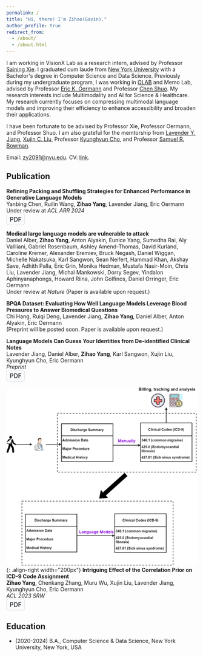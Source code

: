 ```yaml
---
permalink: /
title: "Hi, there! I'm Zihao(Gavin)."
author_profile: true
redirect_from: 
  - /about/
  - /about.html
---
```


I am working in VisionX Lab as a research intern, advised by Professor [Saining Xie](https://www.sainingxie.com/). I graduated cum laude from [New York University](https://www.nyu.edu/) with a Bachelor's degree in Computer Science and Data Science. Previously during my undergraduate program, I was working in [OLAB](https://www.nyuolab.org/) and Memo Lab, advised by Professor [Eric K. Oermann](https://nyulangone.org/doctors/1235498403/eric-k-oermann) and Professor [Chen Shuo](https://med.nyu.edu/faculty/shuo-chen). My research interests include Multimodality and AI for Science & Healthcare. My research currently focuses on compressing multimodal language models and improving their efficiency to enhance accessibility and broaden their applications.

I have been fortunate to be advised by Professor Xie, Professor Oermann, and Professor Shuo. I am also grateful for the memtorship from [Lavender Y. Jiang](https://lavenderjiang.github.io/), [Xujin C. Liu](https://scholar.google.com/citations?user=ZY-JsPoAAAAJ&hl=en), Professor [Kyunghyun Cho](https://kyunghyuncho.me/), and Professor [Samuel R. Bowman](https://cims.nyu.edu/~sbowman/index.shtml).

Email: [zy2091@nyu.edu](mailto:zy2091@nyu.edu). CV: [link](https://redagavin.github.io/files/Resume_Zihao(Gavin)_Yang.pdf).

## Publication
<style>
.button {
  background-color: white;
}
.button-4 {
  appearance: none;
  background-color: #FAFBFC;
  border: 1px solid rgba(27, 31, 35, 0.15);
  border-radius: 6px;
  box-shadow: rgba(27, 31, 35, 0.04) 0 1px 0, rgba(255, 255, 255, 0.25) 0 1px 0 inset;
  box-sizing: border-box;
  color: #24292E;
  cursor: pointer;
  display: inline-block;
  font-family: -apple-system, system-ui, "Segoe UI", Helvetica, Arial, sans-serif, "Apple Color Emoji", "Segoe UI Emoji";
  font-size: 16px;
  font-weight: 500;
  line-height: 20px;
  list-style: none;
  padding: 4px 8px;
  position: relative;
  transition: background-color 0.2s cubic-bezier(0.3, 0, 0.5, 1);
  user-select: none;
  -webkit-user-select: none;
  touch-action: manipulation;
  vertical-align: middle;
  white-space: nowrap;
  word-wrap: break-word;
}

.button-4:hover {
  background-color: #F3F4F6;
  text-decoration: none;
  transition-duration: 0.1s;
}

.button-4:disabled {
  background-color: #FAFBFC;
  border-color: rgba(27, 31, 35, 0.15);
  color: #959DA5;
  cursor: default;
}

.button-4:active {
  background-color: #EDEFF2;
  box-shadow: rgba(225, 228, 232, 0.2) 0 1px 0 inset;
  transition: none 0s;
}

.button-4:focus {
  outline: 1px transparent;
}

.button-4:before {
  display: none;
}

.button-4:-webkit-details-marker {
  display: none;
}
</style>

**Refining Packing and Shuffling Strategies for Enhanced Performance in Generative Language Models**  
Yanbing Chen, Ruilin Wang, **Zihao Yang**, Lavender Jiang, Eric Oermann  
Under review at *ACL ARR 2024*  
<button class="button-4" onclick="window.open('https://www.arxiv.org/pdf/2408.09621','_blank')">PDF</button>
<br>

**Medical large language models are vulnerable to attack**  
Daniel Alber, **Zihao Yang**, Anton Alyakin, Eunice Yang, Sumedha Rai, Aly Vallliani, Gabriel Rosenbaum, Ashley Amend-Thomas, David Kurland, Caroline Kremer, Alexander Eremiev, Bruck Negash, Daniel Wiggan, Michelle Nakatsuka, Karl Sangwon, Sean Neifert, Hammad Khan, Akshay Save, Adhith Palla, Eric Grin, Monika Hedman, Mustafa Nasir-Moin, Chris Liu, Lavender Jiang, Michal Mankowski, Dorry Segev, Yindalon Aphinyanaphongs, Howard Riina, John Golfinos, Daniel Orringer, Eric Oermann  
Under review at *Nature* (Paper is available upon request.)
<br>

**BPQA Dataset: Evaluating How Well Language Models Leverage Blood Pressures to Answer Biomedical Questions**  
Chi Hang, Ruiqi Deng, Lavender Jiang, **Zihao Yang**, Daniel Alber, Anton Alyakin, Eric Oermann  
(Preprint will be posted soon. Paper is available upon request.)
<br>

**Language Models Can Guess Your Identities from De-identified Clinical Notes**  
Lavender Jiang, Daniel Alber, **Zihao Yang**, Karl Sangwon, Xujin Liu, Kyunghyun Cho, Eric Oermann  
*Preprint*  
<button class="button-4" onclick="window.open('https://openreview.net/pdf?id=pzpHajYa67','_blank')">PDF</button>
<br>

![](images/icd9.png){: .align-right width="200px"}
**Intriguing Effect of the Correlation Prior on ICD-9 Code Assignment**  
**Zihao Yang**, Chenkang Zhang, Muru Wu, Xujin Liu, Lavender Jiang, Kyunghyun Cho, Eric Oermann  
*ACL 2023 SRW*  
<button class="button-4" onclick="window.open('https://aclanthology.org/2023.acl-srw.19.pdf','_blank')">PDF</button>
<br>

## Education
+ (2020-2024) B.A., Computer Science & Data Science, New York University, New York, USA

<script type='text/javascript' id='clustrmaps' src='//cdn.clustrmaps.com/map_v2.js?cl=ffffff&w=300&t=tt&d=wmfHjlOs3jD6Ty4NSujb7wT17y7RkgoF0vmien5dLcc&co=2d78ad&cmo=3acc3a&cmn=ff5353&ct=ffffff'></script>

